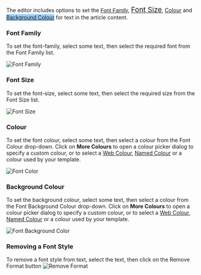 The editor includes options to set the <span style="font-family: 'comic sans ms', sans-serif;">[Font Family](https://developer.mozilla.org/en-US/docs/Web/CSS/font-family "Font Family")</span>, <span style="font-size: 14pt;">[Font Size](https://developer.mozilla.org/en-US/docs/Web/CSS/font-size "Font Size")</span>, <span style="color: #ff0000;">[Colour](https://developer.mozilla.org/en-US/docs/Web/CSS/color "Colour")</span> and <span style="background-color: #99ccff;">[Background Colour](https://developer.mozilla.org/en-US/docs/Web/CSS/background-color "Background Colour")</span> for text in the article content.

### Font Family

To set the font-family, select some text, then select the required font from the Font Family list.

![Font Family](https://cdn.joomlacontenteditor.net/images/docs/editor/editor-font-family.jpg)

### Font Size

To set the font-size, select some text, then select the required size from the Font Size list.

![Font Size](https://cdn.joomlacontenteditor.net/images/docs/editor/editor-font-size.jpg)

### Colour

To set the font colour, select some text, then select a colour from the Font Colour drop-down. Click on **More Colours** to open a colour picker dialog to specify a custom colour, or to select a [Web Colour](https://en.wikipedia.org/wiki/Web_colors#Web-safe_colors "Web Colour"), [Named Colour](https://en.wikipedia.org/wiki/X11_color_names#Color_variations "Named Colour") or a colour used by your template.

![Font Color](https://cdn.joomlacontenteditor.net/images/docs/editor/editor-font-color.jpg)

### Background Colour

To set the background colour, select some text, then select a colour from the Font Background Colour drop-down. Click on <span style="font-weight: bold;">More Colours</span> to open a colour picker dialog to specify a custom colour, or to select a [Web Colour](https://en.wikipedia.org/wiki/Web_colors#Web-safe_colors "Web Colour"), [Named Colour](https://en.wikipedia.org/wiki/X11_color_names#Color_variations "Named Colour") or a colour used by your template.

![Font Background Color](https://cdn.joomlacontenteditor.net/images/docs/editor/editor-font-background-color.jpg)

### Removing a Font Style

To remove a font style from text, select the text, then click on the Remove Format button ![Remove Format](https://cdn.joomlacontenteditor.net/images/docs/editor/editor-remove-format.jpg)